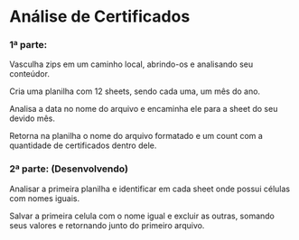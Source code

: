 # Análise de Certificados

### 1ª parte:

Vasculha zips em um caminho local, abrindo-os e analisando seu conteúdor.

Cria uma planilha com 12 sheets, sendo cada uma, um mês do ano.

Analisa a data no nome do arquivo e encaminha ele para a sheet do seu devido mês.

Retorna na planilha o nome do arquivo formatado e um count com a quantidade de certificados dentro dele.



### 2ª parte: (Desenvolvendo)

Analisar a primeira planilha e identificar em cada sheet onde possui células com nomes iguais.

Salvar a primeira celula com o nome igual e excluir as outras, somando seus valores e retornando junto do primeiro arquivo.
